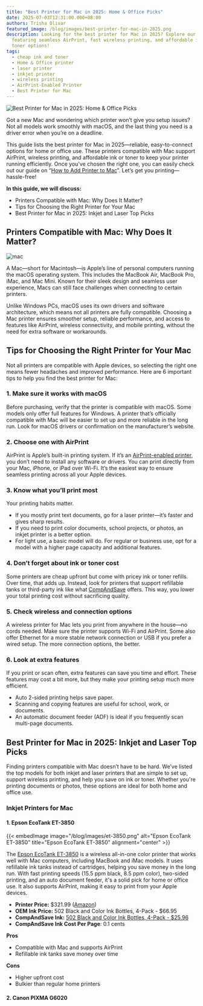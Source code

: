 ```yaml
---
title: "Best Printer for Mac in 2025: Home & Office Picks"
date: 2025-07-03T12:31:00.000+08:00
authors: Trisha Olivar
featured_image: /blog/images/best-printer-for-mac-in-2025.png
description: Looking for the best printer for Mac in 2025? Explore our top picks
  featuring seamless AirPrint, fast wireless printing, and affordable ink and
  toner options!
tags:
  - cheap ink and toner
  - Home & Office printer
  - laser printer
  - inkjet printer
  - wireless printing
  - AirPrint-Enabled Printer
  - Best Printer for Mac
---
```

![Best Printer for Mac in 2025: Home & Office Picks](/blog/images/best-printer-for-mac-in-2025.png "Best Printer for Mac in 2025: Home & Office Picks")

Got a new Mac and wondering which printer won’t give you setup issues? Not all models work smoothly with macOS, and the last thing you need is a driver error when you’re on a deadline.

This guide lists the best printer for Mac in 2025—reliable, easy-to-connect options for home or office use. These printers compatible with Mac support AirPrint, wireless printing, and affordable ink or toner to keep your printer running efficiently. Once you've chosen the right one, you can easily check out our guide on “[How to Add Printer to Mac](https://www.compandsave.com/blog/posts/how-to-add-printer-to-mac-steps-and-troubleshooting-tips.html)”. Let’s get you printing—hassle-free!

**In this guide, we will discuss:**

* Printers Compatible with Mac: Why Does It Matter?
* Tips for Choosing the Right Printer for Your Mac
* Best Printer for Mac in 2025: Inkjet and Laser Top Picks

## **Printers Compatible with Mac: Why Does It Matter?**

![mac](/blog/images/mac.png "mac")

A Mac—short for Macintosh—is Apple’s line of personal computers running the macOS operating system. This includes the MacBook Air, MacBook Pro, iMac, and Mac Mini. Known for their sleek design and seamless user experience, Macs can still face challenges when connecting to certain printers.

Unlike Windows PCs, macOS uses its own drivers and software architecture, which means not all printers are fully compatible. Choosing a Mac printer ensures smoother setup, reliable performance, and access to features like AirPrint, wireless connectivity, and mobile printing, without the need for extra software or workarounds.

## **Tips for Choosing the Right Printer for Your Mac**

Not all printers are compatible with Apple devices, so selecting the right one means fewer headaches and improved performance. Here are 6 important tips to help you find the best printer for Mac:

### **1. Make sure it works with macOS**

Before purchasing, verify that the printer is compatible with macOS. Some models only offer full features for Windows. A printer that’s officially compatible with Mac will be easier to set up and more reliable in the long run. Look for macOS drivers or confirmation on the manufacturer’s website.

### **2. Choose one with AirPrint**

AirPrint is Apple’s built-in printing system. If it’s an [AirPrint-enabled printer](https://www.compandsave.com/blog/posts/what-is-an-airprint-enabled-printer-features-top-picks.html), you don’t need to install any software or drivers. You can print directly from your Mac, iPhone, or iPad over Wi-Fi. It’s the easiest way to ensure seamless printing across all your Apple devices.

### **3. Know what you’ll print most**

Your printing habits matter.

* If you mostly print text documents, go for a laser printer—it’s faster and gives sharp results.
* If you need to print color documents, school projects, or photos, an inkjet printer is a better option.
* For light use, a basic model will do. For regular or business use, opt for a model with a higher page capacity and additional features.

### **4. Don’t forget about ink or toner cost**

Some printers are cheap upfront but come with pricey ink or toner refills. Over time, that adds up. Instead, look for printers that support refillable tanks or third-party ink like what [CompAndSave](http://compandsave.com) offers. This way, you lower your total printing cost without sacrificing quality.

### **5. Check wireless and connection options**

A wireless printer for Mac lets you print from anywhere in the house—no cords needed. Make sure the printer supports Wi-Fi and AirPrint. Some also offer Ethernet for a more stable network connection or USB if you prefer a wired setup. The more connection options, the better.

### **6. Look at extra features**

If you print or scan often, extra features can save you time and effort. These features may cost a bit more, but they make your printing setup much more efficient.

* Auto 2-sided printing helps save paper.
* Scanning and copying features are useful for school, work, or documents.
* An automatic document feeder (ADF) is ideal if you frequently scan multi-page documents.

## **Best Printer for Mac in 2025: Inkjet and Laser Top Picks**

Finding printers compatible with Mac doesn’t have to be hard. We’ve listed the top models for both inkjet and laser printers that are simple to set up, support wireless printing, and help you save on ink or toner. Whether you're printing documents or photos, these options are ideal for both home and office use.

### **Inkjet Printers for Mac**

#### **1. Epson EcoTank ET-3850**

{{< embedImage image="/blog/images/et-3850.png" alt="Epson EcoTank ET-3850" title="Epson EcoTank ET-3850" alignment="center" >}}

The [Epson EcoTank ET-3850](https://www.compandsave.com/epson/ecotank/et-3850-wireless-color-all-in-one-ink-bottles) is a wireless all-in-one color printer that works well with Mac computers, including MacBook and iMac models. It uses refillable ink tanks instead of cartridges, helping you save money in the long run. With fast printing speeds (15.5 ppm black, 8.5 ppm color), two-sided printing, and an auto document feeder, it's a solid pick for home or office use. It also supports AirPrint, making it easy to print from your Apple devices.

* **Printer Price:** $321.99 ([Amazon](https://www.amazon.com/Epson-Wireless-Cartridge-Free-Supertank-Ethernet/dp/B096N7TXR1))
* **OEM Ink Price:** 502 Black and Color Ink Bottles, 4-Pack - $66.95
* **CompAndSave Ink:** [502 Black and Color Ink Bottles, 4-Pack - $25.96](https://www.compandsave.com/epson/ecotank/et-3850-wireless-color-all-in-one-g-11627/502-ink-cartridges-s-7415/t502-4-combo-p-10148)
* **CompAndSave Ink Cost Per Page**: 0.1 cents

**Pros**

* Compatible with Mac and supports AirPrint
* Refillable ink tanks save money over time

**Cons**

* Higher upfront cost
* Bulkier than regular home printers

#### **2. Canon PIXMA G6020**
